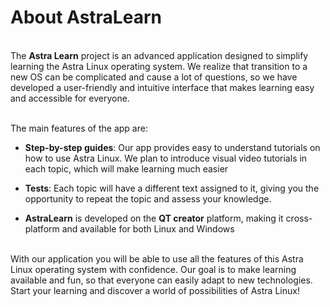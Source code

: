 # About AstraLearn  

<br> The **Astra Learn** project is an advanced application designed to simplify learning the Astra Linux operating system. We realize that transition to a new OS can be complicated and cause a lot of questions, so we have developed a user-friendly and intuitive interface that makes learning easy and accessible for everyone.

<br> 
The main features of the app are:


* **Step-by-step guides**:  Our app provides easy to understand tutorials on how to use Astra Linux. We plan to introduce visual video tutorials in each topic, which will make learning much easier
 
    
* **Tests**:  Each topic will have a different text assigned to it, giving you the opportunity to repeat the topic and assess your knowledge.

* **AstraLearn** is developed on the **QT creator** platform, making it cross-platform and available for both Linux and Windows

<br>
With our application you will be able to use all the features of this Astra Linux operating system with confidence. Our goal is to make learning available and fun, so that everyone can easily adapt to new technologies. Start your learning and discover a world of possibilities of Astra Linux!

